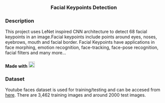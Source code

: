<div align="center"><h3>Facial Keypoints Detection</h3></div>




### Description
This project uses LeNet inspired CNN architecture to detect 68 facial keypoints in an image.Facial keypoints include points around eyes, noses, eyebrows, mouth and facial border. 
Facial Keypoints have applications in face morphing, emotion recognition, face-tracking, face-pose recognition, facial filters and many more... 

#### Made with    <img src="https://upload.wikimedia.org/wikipedia/commons/thumb/2/2d/Tensorflow_logo.svg/1200px-Tensorflow_logo.svg.png" height= "20px" width="20px">


### Dataset

Youtube faces dataset is used for training/testing and can be accesed from [here](https://github.com/udacity/P1_Facial_Keypoints/tree/master/data). 
There are 3,462 training images and around 2000 test images.

